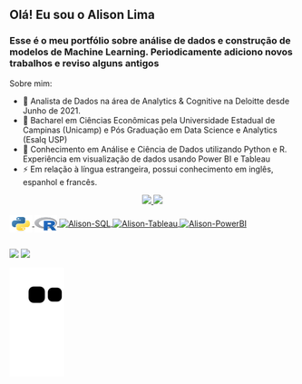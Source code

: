 ## Olá! Eu sou o Alison Lima

### Esse é o meu portfólio sobre análise de dados e construção de modelos de Machine Learning. Periodicamente adiciono novos trabalhos e reviso alguns antigos

Sobre mim:
- 🔭 Analista de Dados na área de Analytics & Cognitive na Deloitte desde Junho de 2021. 
- 🌱  Bacharel em Ciências Econômicas pela Universidade Estadual de Campinas (Unicamp) e Pós Graduação em Data Science e Analytics (Esalq USP)
- 👯 Conhecimento em Análise e Ciência de Dados utilizando Python e R. Experiência em visualização de dados usando Power BI e Tableau
- ⚡ Em relação à língua estrangeira, possui conhecimento em inglês, espanhol e francês.

<div align="center">
  <a href="https://github.com/AlisonRLima">
  <img height="180em" src="https://github-readme-stats.vercel.app/api?username=AlisonRLima&show_icons=true&theme=dracula&include_all_commits=true&count_private=true"/>
  <img height="180em" src="https://github-readme-stats.vercel.app/api/top-langs/?username=AlisonRLima&layout=compact&langs_count=7&theme=dracula"/>

</div>
<div style="display: inline_block"><br>
  <img align="center" alt="Alison-Python" height="30" width="40" src="https://raw.githubusercontent.com/devicons/devicon/master/icons/python/python-original.svg">
  <img align="center" alt="Alison-R" height="30" width="40" src="https://raw.githubusercontent.com/devicons/devicon/master/icons/r/r-original.svg">
  <img align="center" alt="Alison-SQL" height="30" width="40" src="https://img.icons8.com/external-soft-fill-juicy-fish/60/000000/external-sql-coding-and-development-soft-fill-soft-fill-juicy-fish.png">
  <img align="center" alt="Alison-Tableau" height="30" width="40" src="https://img.icons8.com/color/48/000000/tableau-software.png">
  <img align="center" alt="Alison-PowerBI" height="30" width="40" src="https://img.icons8.com/color/48/000000/power-bi.png">

 ## 
 
<div> 
  
  <a href = "mailto:alisonlima1902@gmail.com"><img src="https://img.shields.io/badge/-Gmail-%23333?style=for-the-badge&logo=gmail&logoColor=white" target="_blank"></a>
  <a href=" https://www.linkedin.com/in/alison-lima-459b99135/" target="_blank"><img src="https://img.shields.io/badge/-LinkedIn-%230077B5?style=for-the-badge&logo=linkedin&logoColor=white" target="_blank"></a> 
 
  ![Snake animation](https://github.com/rafaballerini/rafaballerini/blob/output/github-contribution-grid-snake.svg)
 
</div>
  

</div>

